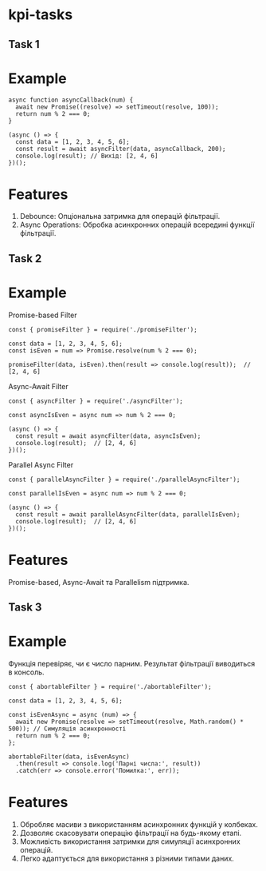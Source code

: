 # kpi-tasks

## Task 1

# Example 
```
async function asyncCallback(num) {
  await new Promise((resolve) => setTimeout(resolve, 100));
  return num % 2 === 0;
}

(async () => {
  const data = [1, 2, 3, 4, 5, 6];
  const result = await asyncFilter(data, asyncCallback, 200);
  console.log(result); // Вихід: [2, 4, 6]
})();
```
# Features

1. Debounce: Опціональна затримка для операцій фільтрації.
2. Async Operations: Обробка асинхронних операцій всередині функції фільтрації.


## Task 2

# Example 

Promise-based Filter
```
const { promiseFilter } = require('./promiseFilter');

const data = [1, 2, 3, 4, 5, 6];
const isEven = num => Promise.resolve(num % 2 === 0);

promiseFilter(data, isEven).then(result => console.log(result));  // [2, 4, 6]
```

Async-Await Filter
```
const { asyncFilter } = require('./asyncFilter');

const asyncIsEven = async num => num % 2 === 0;

(async () => {
  const result = await asyncFilter(data, asyncIsEven);
  console.log(result);  // [2, 4, 6]
})();
```

Parallel Async Filter
```
const { parallelAsyncFilter } = require('./parallelAsyncFilter');

const parallelIsEven = async num => num % 2 === 0;

(async () => {
  const result = await parallelAsyncFilter(data, parallelIsEven);
  console.log(result);  // [2, 4, 6]
})();
```
# Features

Promise-based, Async-Await та Parallelism підтримка.

## Task 3

# Example

Функція перевіряє, чи є число парним. Результат фільтрації виводиться в консоль.

```
const { abortableFilter } = require('./abortableFilter');

const data = [1, 2, 3, 4, 5, 6];

const isEvenAsync = async (num) => {
  await new Promise(resolve => setTimeout(resolve, Math.random() * 500)); // Симуляція асинхронності
  return num % 2 === 0;
};

abortableFilter(data, isEvenAsync)
  .then(result => console.log('Парні числа:', result))
  .catch(err => console.error('Помилка:', err));

``` 
# Features

1. Обробляє масиви з використанням асинхронних функцій у колбеках.
2. Дозволяє скасовувати операцію фільтрації на будь-якому етапі.
3. Можливість використання затримки для симуляції асинхронних операцій.
4. Легко адаптується для використання з різними типами даних.
